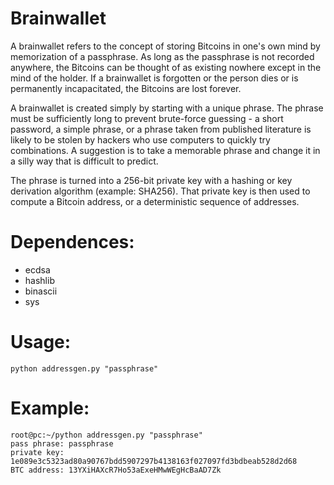 Brainwallet
======================

A brainwallet refers to the concept of storing Bitcoins in one's own mind by memorization of a passphrase. As long as the passphrase is not recorded anywhere, the Bitcoins can be thought of as existing nowhere except in the mind of the holder. If a brainwallet is forgotten or the person dies or is permanently incapacitated, the Bitcoins are lost forever.

A brainwallet is created simply by starting with a unique phrase. The phrase must be sufficiently long to prevent brute-force guessing - a short password, a simple phrase, or a phrase taken from published literature is likely to be stolen by hackers who use computers to quickly try combinations. A suggestion is to take a memorable phrase and change it in a silly way that is difficult to predict.

The phrase is turned into a 256-bit private key with a hashing or key derivation algorithm (example: SHA256). That private key is then used to compute a Bitcoin address, or a deterministic sequence of addresses. 


Dependences:
======================
* ecdsa 
* hashlib
* binascii
* sys


Usage:
======================
```
python addressgen.py "passphrase"
```

Example:
======================
```
root@pc:~/python addressgen.py "passphrase"
pass phrase: passphrase
private key: 1e089e3c5323ad80a90767bdd5907297b4138163f027097fd3bdbeab528d2d68
BTC address: 13YXiHAXcR7Ho53aExeHMwWEgHcBaAD7Zk

```

